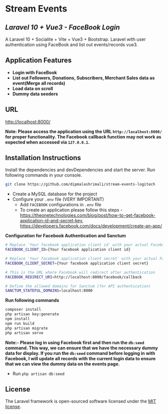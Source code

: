 # Stream Events
## _Laravel 10 + Vue3 - FaceBook Login_

A Laravel 10 + Socialite + Vite + Vue3 + Bootstrap. Laravel with user authentication using FaceBook and list out events/records vue3.

## Application Features

- **Login with FaceBook**
- **List out Followers, Donations, Subscribers, Merchant Sales data as event(Merge all records)**
- **Load data on scroll**
- **Dummy data seeders**

## URL
[http://localhost:8000/](http://localhost:8000/)

**Note: Please access the application using the URL `http://localhost:8000/` for proper functionality. The Facebook callback function may not work as expected when accessed via `127.0.0.1`.**

## Installation Instructions

Install the dependencies and devDependencies and start the server. Run following commands in your console.

```sh
git clone https://github.com/dipmalashrimali/stream-events-logitech
```
- Create a MySQL database for the project
- Configure your ```.env``` file (VERY IMPORTANT)
    - Add ``FACEBOOK`` configurations in ```.env``` file
    - To create an application please follow this steps - https://theonetechnologies.com/blog/post/how-to-get-facebook-application-id-and-secret-key, https://developers.facebook.com/docs/development/create-an-app/

**Configuration for Facebook Authentication and Sanctum**

```sh
# Replace 'Your facebook application client id' with your actual Facebook application client id
FACEBOOK_CLIENT_ID={Your facebook application client id}

# Replace 'Your facebook application client secret' with your actual Facebook application client secret
FACEBOOK_CLIENT_SECRET={Your facebook application client secret}

# This is the URL where Facebook will redirect after authentication
FACEBOOK_REDIRECT_URI=http://localhost:8000/facebook/callback 

# Define the allowed domains for Sanctum (for API authentication)
SANCTUM_STATEFUL_DOMAINS=localhost:8000
```
**Run following commands**
```sh
composer install
php artisan key:generate
npm install
npm run build
php artisan migrate
php artisan serve
```

**Note:- Please log in using Facebook first and then run the ``db:seed`` command. This way, we can ensure that we have the necessary dummy data for display. If you run the ``db:seed`` command before logging in with Facebook, I will update all records with the current login data to ensure that we can view the dummy data on the events page.**

- Run ``php artisan db:seed``


## License

The Laravel framework is open-sourced software licensed under the [MIT license](https://opensource.org/licenses/MIT).

